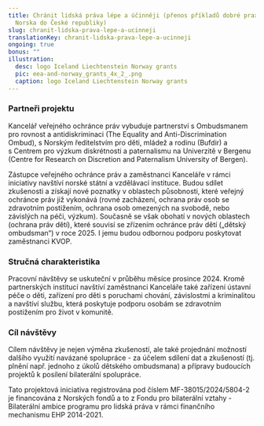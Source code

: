 ```yaml
---
title: Chránit lidská práva lépe a účinněji (přenos příkladů dobré praxe z
  Norska do České republiky)
slug: chranit-lidska-prava-lepe-a-ucinneji
translationKey: chranit-lidska-prava-lepe-a-ucinneji
ongoing: true
bonus: ""
illustration:
  desc: logo Iceland Liechtenstein Norway grants
  pic: eea-and-norway_grants_4x_2_.png
  caption: logo Iceland Liechtenstein Norway grants
---
```

<h3><strong>Partneři projektu</strong></h3>

<p>Kancelář veřejného ochránce práv vybuduje partnerství s Ombudsmanem pro rovnost a antidiskriminaci (The Equality and Anti-Discrimination Ombud), s Norským ředitelstvím pro děti, mládež a rodinu (Bufdir) a s&nbsp;Centrem pro výzkum diskrétnosti a paternalismu na Univerzitě v Bergenu (Centre for Research on Discretion and Paternalism University of Bergen).</p>

<p>Zástupce veřejného ochránce práv a zaměstnanci Kanceláře v&nbsp;rámci iniciativy navštíví norské státní a vzdělávací instituce. Budou sdílet zkušenosti a získají nové poznatky v&nbsp;oblastech působnosti, které veřejný ochránce práv již vykonává (rovné zacházení, ochrana práv osob se zdravotním postižením, ochrana osob omezených na svobodě, nebo závislých na péči, výzkum). Současně se však obohatí v&nbsp;nových oblastech (ochrana práv dětí), které souvisí se zřízením ochránce práv dětí (&bdquo;dětský ombudsman&ldquo;) v&nbsp;roce 2025. I jemu budou odbornou podporu poskytovat zaměstnanci KVOP.&nbsp;&nbsp;</p>

<h3><strong>Stručná charakteristika</strong></h3>

<p>Pracovní návštěvy se uskuteční v průběhu měsíce prosince 2024. Kromě partnerských institucí navštíví zaměstnanci Kanceláře také zařízení ústavní péče o děti, zařízení pro děti s poruchami chování, závislostmi a kriminalitou a navštíví službu, která poskytuje podporu osobám se zdravotním postižením pro život v komunitě.</p>

<h3><strong>Cíl návštěvy</strong></h3>

<p>Cílem návštěvy je nejen výměna zkušeností, ale také projednání možností dalšího využití navázané spolupráce - za účelem sdílení dat a zkušeností (tj. plnění např. jednoho z úkolů dětského ombudsmana) a přípravy budoucích projektů k posílení bilaterální spolupráce.</p>

<p>Tato projektová iniciativa registrována pod číslem MF-38015/2024/5804-2 je financována z&nbsp;Norských fondů a to z Fondu pro bilaterální vztahy - Bilaterální ambice programu pro lidská práva v rámci finančního mechanismu EHP 2014-2021.</p>
